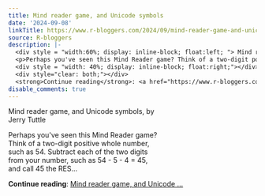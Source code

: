 ```yaml
---
title: Mind reader game, and Unicode symbols
date: '2024-09-08'
linkTitle: https://www.r-bloggers.com/2024/09/mind-reader-game-and-unicode-symbols/
source: R-bloggers
description: |-
  <div style = "width:60%; display: inline-block; float:left; "> Mind reader game, and Unicode symbols, by Jerry Tuttle </p>
  <p>Perhaps you've seen this Mind Reader game? Think of a two-digit positive whole number, such as 54. Subtract each of the two digits from your number, such as 54 - 5 - 4 = 45, and call 45 the RES...</p></div>
  <div style = "width: 40%; display: inline-block; float:right;"></div>
  <div style="clear: both;"></div>
  <strong>Continue reading</strong>: <a href="https://www.r-bloggers.com/2024/09/mind-reader-game-and-unicode-symbols/">Mind reader game, and Unicode ...
disable_comments: true
---
```

<div style = "width:60%; display: inline-block; float:left; "> Mind reader game, and Unicode symbols, by Jerry Tuttle </p>
<p>Perhaps you've seen this Mind Reader game? Think of a two-digit positive whole number, such as 54. Subtract each of the two digits from your number, such as 54 - 5 - 4 = 45, and call 45 the RES...</p></div>
<div style = "width: 40%; display: inline-block; float:right;"></div>
<div style="clear: both;"></div>
<strong>Continue reading</strong>: <a href="https://www.r-bloggers.com/2024/09/mind-reader-game-and-unicode-symbols/">Mind reader game, and Unicode ...